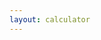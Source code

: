 ```yaml
---
layout: calculator
---
```



<div id="calculator-root"></div>

<script>
    const calculatorDom = `
<div class="flex flex-col gap-2">
    <h1 class="header-1">Unit Cost Savings Calculator</h1>
    <p>You can use this calculator to see how much money you could save on data entry by using AI. The calculations are based on the case study below.</p>
    <br/>
    <table class="table">
        <tr>
            <td>Number of Source Documents</td>
            <td>
                <input type="range" min="1000" max="1000000" value="100000" onInput="onInputChange()" id="numDocuments">
                <span id="numDocumentsValue">100000</span>
            </td>
        </tr>
        <tr>
            <td>Manual Entry Speed (documents/hour)</td>
            <td>
                <input type="range" min="50" max="200" value="100" onInput="onInputChange()" id="manSpeed">
                <span id="manSpeedValue">100</span> documents per hour
            </td>
        </tr>
        <tr>
            <td>Manual Entry Salary ($/hour)</td>
            <td>
                <input type="range" min="1" max="30" value="10" onInput="onInputChange()" id="manSalary">
                <span id="manSalaryValue">10</span> per hour
            </td>
        </tr>
        <tr>
            <td>Manual Entry Cost:</td>
            <td><strong><span id="estimatedManualCost">10,000</span></strong></td>
        </tr>
        <tr>
            <td>Cost using AI:</td>
            <td><strong><span id="estimatedAiCost">257.50</span></strong> (Using OpenAI GPT-3.5 Turbo)</td>
        </tr>
        <tr>
            <td>Savings Percentage:</td>
            <td><strong><span id="estimatedPctSavings">--</span></strong></td>
        </tr>
    </table>
</div>
`;


    function calculateManualCost() {
        const numDocuments = parseInt(document.getElementById("numDocuments").value, 10);
        const manSpeed = parseInt(document.getElementById("manSpeed").value, 10);
        const manSalary = parseInt(document.getElementById("manSalary").value, 10);
        
        const hours = numDocuments / manSpeed;
        const cost = hours * manSalary;
        
        return cost;
    }

    function calculateAiCost() {
        const numDocuments = parseInt(document.getElementById("numDocuments").value, 10);

        const averageInputLength = 5000;
        const totalInputTokens = numDocuments * averageInputLength;
        const averageInputCostPer1000Tokens = 0.0005;
        const inputCost = averageInputCostPer1000Tokens * (totalInputTokens / 1000);

        const averageOutputLength = 50;
        const averageOutputCostPer1000Tokens = 0.0015;
        const totalOutputTokens = numDocuments * averageOutputLength;
        const outputCost = averageOutputCostPer1000Tokens * (totalOutputTokens / 1000);

        const totalCost = inputCost + outputCost;

        return totalCost;
    }

    function onInputChange() {
        document.getElementById("numDocumentsValue").innerText = formatWholeNumber(document.getElementById("numDocuments").value)
        document.getElementById("manSpeedValue").innerText = formatWholeNumber(document.getElementById("manSpeed").value);
        document.getElementById("manSalaryValue").innerText = formatCurrency(document.getElementById("manSalary").value)
        
        const manCost = calculateManualCost();
        const aiCost = calculateAiCost();
        document.getElementById("estimatedManualCost").innerText = formatCurrency(manCost)
        document.getElementById("estimatedAiCost").innerText = formatCurrency(aiCost)

        const savingsPct = ((manCost - aiCost) / manCost) * 100;
        document.getElementById("estimatedPctSavings").innerText = formatPercent(savingsPct);
    }

    function formatWholeNumber(num) {
        return Number(num).toLocaleString("en-US", {minimumFractionDigits: 0, maximumFractionDigits: 0});
    }

    function formatFloat(num) {    
        return Number(num).toLocaleString("en-US", {minimumFractionDigits: 2, maximumFractionDigits: 2});
    }

    function formatCurrency(num) {
        return "$" + formatFloat(num);
    }

    function formatPercent(num) {
        return "" + formatFloat(num) + "%"
    }

    document.addEventListener("DOMContentLoaded", () => {
        document.getElementById("calculator-root").innerHTML = calculatorDom;
        onInputChange(); // Initialize with default values
    });
</script>